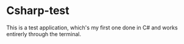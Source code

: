 # Csharp-test
This is a test application, which's my first one done in C# and works entirerly through the terminal.
